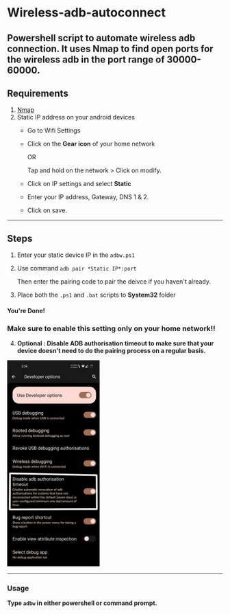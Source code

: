 # Wireless-adb-autoconnect
Powershell script to automate wireless adb connection. It uses Nmap to find open ports for the wireless adb in the port range of 30000-60000.
---
## Requirements
1. [Nmap](https://nmap.org/download#windows)
2. Static IP address on your android devices
   - Go to Wifi Settings
   - Click on the **Gear icon** of your home network
     
       OR
   
     Tap and hold on the network > Click on modify.
   
   - Click on IP settings and select **Static**
   - Enter your IP address, Gateway, DNS 1 & 2.
   - Click on save.
---
## Steps
1. Enter your static device IP in the `adbw.ps1`
2. Use command `adb pair *Static IP*:port` 
   
   Then enter the pairing code to pair the deivce if you haven't already.
4. Place both the `.ps1` and `.bat` scripts to **System32** folder
#### You're Done!

### Make sure to enable this setting only on your home network!!

4. **Optional : Disable ADB authorisation timeout to make sure that your device doesn't need to do the pairing process on a regular basis.** 

<img src="Settings.png" width="216" height="480" />

---
### Usage
**Type `adbw` in either powershell or command prompt.**

